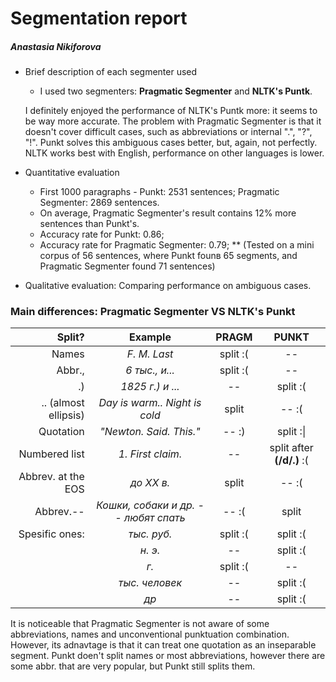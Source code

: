 # Segmentation report
##### *Anastasia Nikiforova*


* Brief description of each segmenter used
  * I used two segmenters: **Pragmatic Segmenter** and **NLTK's Puntk**. 
  
  I definitely enjoyed the performance of NLTK's Puntk more: it seems to be way more accurate.
  The problem with Pragmatic Segmenter is that it doesn't cover difficult cases, such as abbreviations or internal ".", "?", "!".
  Punkt solves this ambiguous cases better, but, again, not perfectly. NLTK works best with English, performance on other languages is lower.

* Quantitative evaluation

  * First 1000 paragraphs - Punkt: 2531 sentences; Pragmatic Segmenter: 2869 sentences.
  * On average, Pragmatic Segmenter's result contains 12% more sentences than Punkt's.
  * Accuracy rate for Punkt: 0.86;
  * Accuracy rate for Pragmatic Segmenter: 0.79;
    ** (Tested on a mini corpus of 56 sentences, where Punkt founв 65 segments, and Pragmatic Segmenter found 71 sentences)
  
  

* Qualitative evaluation: Comparing performance on ambiguous cases.

### Main differences: Pragmatic Segmenter VS NLTK's Punkt

|Split?|Example| PRAGM|PUNKT|
|---:|:---:|:---:|:---:|
|Names|*F. M. Last*|split :(| -- |
|Abbr.,|*6 тыс., и...*|split :(| -- |
|.)|*1825 г.) и ...*| -- |split :(|
|.\. (almost ellipsis)|*Day is warm.\.*<EOS> *Night is cold*|split| -- :(
|Quotation|*"Newton. Said. This."*| -- :) |split :\||
|Numbered list|*1. First claim.*| -- |split after **(/d/.)** :(|
|Abbrev. at the EOS|*до XX в.*<EOS>|split| -- :(|
|Abbrev.--|*Кошки, собаки и др. -- любят спать*| -- :(|split|
|Spesific ones:| *тыс. руб.*|split :( | split :(|
||*н. э.*| -- |split :( |
||*г.*| split :( | -- |
||*тыс. человек*| -- |split :(|
||*др*| -- | split :(|

It is noticeable that Pragmatic Segmenter is not aware of some abbreviations, names and unconventional punktuation combination. However, its adnavtage is that it can treat one quotation as an inseparable segment.
Punkt doen't split names or most abbreviations, however there are some abbr. that are very popular, but Punkt still splits them.
